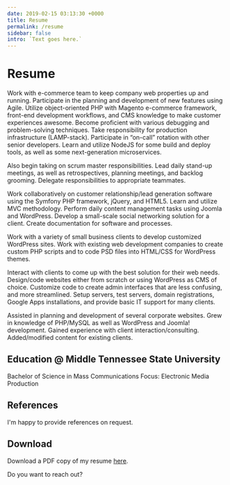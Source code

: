 ```yaml
---
date: 2019-02-15 03:13:30 +0000
title: Resume
permalink: /resume
sidebar: false
intro: `Text goes here.`
---
```


# Resume

<div class="flex flex-wrap justify-around">

<ResumeItem title="Senior Software Engineer" companyName="Radio Systems Corporation" dates="Apr 2014 – present" image="https://images.unsplash.com/photo-1576199680682-d08042ea7fb9?ixlib=rb-1.2.1&auto=format&fit=crop&w=1530&q=80" class="lg:w-full">

Work with e-commerce team to keep company web properties up and running. Participate in the planning and development of new features using Agile. Utilize object-oriented PHP with Magento e-commerce framework, front-end development workflows, and CMS knowledge to make customer experiences awesome. Become proficient with various debugging and problem-solving techniques. Take responsibility for production infrastructure (LAMP-stack). Participate in “on-call” rotation with other senior developers. Learn and utilize NodeJS for some build and deploy tools, as well as some next-generation microservices.

Also begin taking on scrum master responsibilities. Lead daily stand-up meetings, as well as retrospectives, planning meetings, and backlog grooming. Delegate responsibilities to appropriate teammates.

</ResumeItem>

<ResumeItem title="Web & Solutions Developer" companyName="Metamedia™ (HappyMac™)" dates="Nov 2012 – Mar 2014" class="">

Work collaboratively on customer relationship/lead generation software using the Symfony PHP framework, jQuery, and HTML5. Learn and utilize MVC methodology. Perform daily content management tasks using Joomla and WordPress. Develop a small-scale social networking solution for a client. Create documentation for software and processes.

</ResumeItem>

<ResumeItem title="Freelance Web Developer" companyName="(self-employed)" dates="Jan 2012 – Nov 2012" class="">

Work with a variety of small business clients to develop customized WordPress sites. Work with existing web development companies to create custom PHP scripts and to code PSD files into HTML/CSS for WordPress themes.

</ResumeItem>

<ResumeItem title="Web Developer" companyName="Angel & Associates, Inc." dates="Jan 2009 – Jan 2011" class="">

Interact with clients to come up with the best solution for their web needs. Design/code websites either from scratch or using WordPress as CMS of choice. Customize code to create admin interfaces that are less confusing, and more streamlined. Setup servers, test servers, domain registrations, Google Apps installations, and provide basic IT support for many clients.

</ResumeItem>

<ResumeItem title="Web Development Intern" companyName="DoubleJay Creative" dates="Jul 2008 – Dec 2008" class="">

Assisted in planning and development of several corporate websites. Grew in knowledge of PHP/MySQL as well as WordPress and Joomla! development. Gained experience with client interaction/consulting. Added/modified content for existing clients.

</ResumeItem>
</div>

## Education @ Middle Tennessee State University <Badge text="Aug 2004 – May 2008"/>

Bachelor of Science in Mass Communications
Focus: Electronic Media Production

## References

I'm happy to provide references on request.

## Download

Download a PDF copy of my resume <a href="/Resume_DavidAngel.pdf" target="blank">here</a>.

Do you want to <router-link to="/contact">reach out</router-link>?
